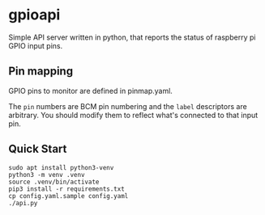 # gpioapi
Simple API server written in python, that reports the status of raspberry
pi GPIO input pins.

## Pin mapping
GPIO pins to monitor are defined in pinmap.yaml.  

The `pin` numbers are BCM pin numbering and the `label` descriptors are
arbitrary.  You should modify them to reflect what's connected to that
input pin.

## Quick Start
```
sudo apt install python3-venv
python3 -m venv .venv
source .venv/bin/activate
pip3 install -r requirements.txt
cp config.yaml.sample config.yaml
./api.py
```
